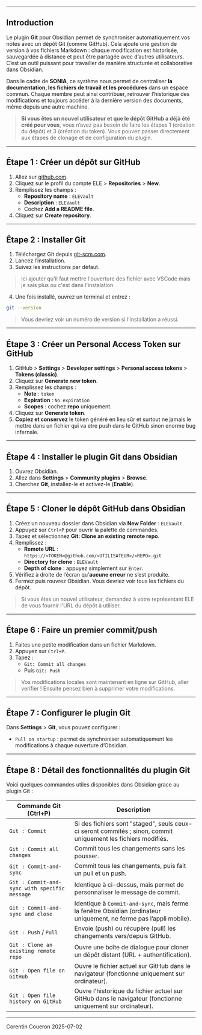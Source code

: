 
---
## Introduction
Le plugin **Git** pour Obsidian permet de synchroniser automatiquement vos notes avec un dépôt Git (comme GitHub). Cela ajoute une gestion de version à vos fichiers Markdown : chaque modification est historisée, sauvegardée à distance et peut être partagée avec d’autres utilisateurs. C’est un outil puissant pour travailler de manière structurée et collaborative dans Obsidian.

Dans le cadre de **SONIA**, ce système nous permet de centraliser **la documentation, les fichiers de travail et les procédures** dans un espace commun. Chaque membre peut ainsi contribuer, retrouver l’historique des modifications et toujours accéder à la dernière version des documents, même depuis une autre machine.

> **Si vous êtes un nouvel utilisateur et que le dépôt GitHub a déjà été créé pour vous**, vous n’avez pas besoin de faire les étapes 1 (création du dépôt) et 3 (création du token). Vous pouvez passer directement aux étapes de clonage et de configuration du plugin.

---
## Étape 1 : Créer un dépôt sur GitHub

1. Allez sur [github.com](https://github.com/).
2. Cliquez sur le profil du compte ELE > **Repositories** > **New**.
3. Remplissez les champs :
	- **Repository name** : `ELEVault`
    - **Description** : `ELEVault`
	- Cochez **Add a README file**.
4. Cliquez sur **Create repository**.

---
## Étape 2 : Installer Git

1. Téléchargez Git depuis [git-scm.com](https://git-scm.com/).
2. Lancez l’installation.
3. Suivez les instructions par défaut.

>  Ici ajouter qu'il faut mettre l'ouverture des fichier avec VSCode mais je sais plus ou c'est dans l'instalation

4. Une fois installé, ouvrez un terminal et entrez :

```bash
git --version
```

>  Vous devriez voir un numéro de version si l'installation a réussi.

---
## Étape 3 : Créer un Personal Access Token sur GitHub

1. GitHub > **Settings** > **Developer settings** > **Personal access tokens** > **Tokens (classic)**.
2. Cliquez sur **Generate new token**.
3. Remplissez les champs :
    - **Note** : `token`
    - **Expiration** : `No expiration`
    - **Scopes** : cochez **repo** uniquement.
4. Cliquez sur **Generate token**.
5. **Copiez et conservez** le token généré en lieu sûr et surtout ne jamais le mettre dans un fichier qui va etre push dans le GitHub sinon enorme bug infernale.

---
## Étape 4 : Installer le plugin Git dans Obsidian

1. Ouvrez Obsidian.
2. Allez dans **Settings** > **Community plugins** > **Browse**.
3. Cherchez **Git**, installez-le et activez-le (**Enable**).

---
## Étape 5 : Cloner le dépôt GitHub dans Obsidian

1. Créez un nouveau dossier dans Obsidian via **New Folder** : `ELEVault`.
2. Appuyez sur `Ctrl+P` pour ouvrir la palette de commandes.
3. Tapez et sélectionnez **Git: Clone an existing remote repo**.
4. Remplissez :
    - **Remote URL** : `https://<TOKEN>@github.com/<UTILISATEUR>/<REPO>.git`
    - **Directory for clone** : `ELEVault`
    - **Depth of clone** : appuyez simplement sur `Enter`.
5. Vérifiez à droite de l’écran qu’**aucune erreur** ne s’est produite.
6. Fermez puis rouvrez Obsidian. Vous devriez voir tous les fichiers du dépôt.

>  Si vous êtes un nouvel utilisateur, demandez à votre représentant ELE de vous fournir l'URL du dépôt à utiliser.

---
## Étape 6 : Faire un premier commit/push

1. Faites une petite modification dans un fichier Markdown.
2. Appuyez sur `Ctrl+P`.
3. Tapez :
    - `Git: Commit all changes`
    - Puis `Git: Push`

> Vos modifications locales sont maintenant en ligne sur GitHub, aller verifier !
> Ensuite pensez bien à supprimer votre modifications.

---
## Étape 7 : Configurer le plugin Git

Dans **Settings** > **Git**, vous pouvez configurer :

- `Pull on startup` : permet de synchroniser automatiquement les modifications à chaque ouverture d’Obsidian.

---
## Étape 8 : Détail des fonctionnalités du plugin Git

Voici quelques commandes utiles disponibles dans Obsidian grace au plugin Git :

| Commande Git (Ctrl+P)                         | Description                                                                                                         |
| --------------------------------------------- | ------------------------------------------------------------------------------------------------------------------- |
| `Git : Commit`                                | Si des fichiers sont "staged", seuls ceux-ci seront commités ; sinon, commit uniquement les fichiers modifiés.      |
| `Git : Commit all changes`                    | Commit tous les changements sans les pousser.                                                                       |
| `Git : Commit-and-sync`                       | Commit tous les changements, puis fait un pull et un push.                                                          |
| `Git : Commit-and-sync with specific message` | Identique à ci-dessus, mais permet de personnaliser le message de commit.                                           |
| `Git : Commit-and-sync and close`             | Identique à `Commit-and-sync`, mais ferme la fenêtre Obsidian (ordinateur uniquement, ne ferme pas l’appli mobile). |
| `Git : Push` / `Pull`                         | Envoie (push) ou récupère (pull) les changements vers/depuis GitHub.                                                |
| `Git : Clone an existing remote repo`         | Ouvre une boîte de dialogue pour cloner un dépôt distant (URL + authentification).                                  |
| `Git : Open file on GitHub`                   | Ouvre le fichier actuel sur GitHub dans le navigateur (fonctionne uniquement sur ordinateur).                       |
| `Git : Open file history on GitHub`           | Ouvre l'historique du fichier actuel sur GitHub dans le navigateur (fonctionne uniquement sur ordinateur).          |

---
Corentin Coueron 2025-07-02